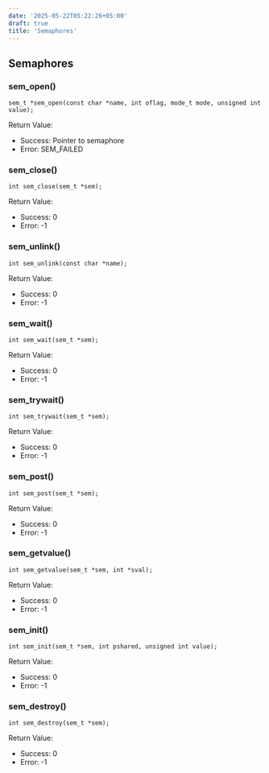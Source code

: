 ```yaml
---
date: '2025-05-22T05:22:26+05:00'
draft: true
title: 'Semaphores'
---
```

## Semaphores
### sem_open()
```
sem_t *sem_open(const char *name, int oflag, mode_t mode, unsigned int value);
```
Return Value:
- Success: Pointer to semaphore
- Error: SEM_FAILED

### sem_close()
```
int sem_close(sem_t *sem);
```
Return Value:
- Success: 0
- Error: -1

### sem_unlink()
```
int sem_unlink(const char *name);
```
Return Value:
- Success: 0
- Error: -1

### sem_wait()
```
int sem_wait(sem_t *sem);
```
Return Value:
- Success: 0
- Error: -1

### sem_trywait()
```
int sem_trywait(sem_t *sem);
```
Return Value:
- Success: 0
- Error: -1

### sem_post()
```
int sem_post(sem_t *sem);
```
Return Value:
- Success: 0
- Error: -1

### sem_getvalue()
```
int sem_getvalue(sem_t *sem, int *sval);
```
Return Value:
- Success: 0
- Error: -1

### sem_init()
```
int sem_init(sem_t *sem, int pshared, unsigned int value);
```
Return Value:
- Success: 0
- Error: -1

### sem_destroy()
```
int sem_destroy(sem_t *sem);
```
Return Value:
- Success: 0
- Error: -1

